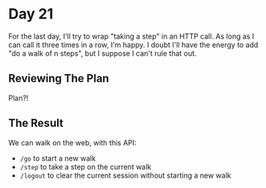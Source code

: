 # Day 21

For the last day, I'll try to wrap "taking a step" in an HTTP call. As long as I can call it three times in a row, I'm happy. I doubt I'll have the energy to add "do a walk of n steps", but I suppose I can't rule that out.

## Reviewing The Plan

Plan?!

## The Result

We can walk on the web, with this API:

* `/go` to start a new walk
* `/step` to take a step on the current walk
* `/logout` to clear the current session without starting a new walk
